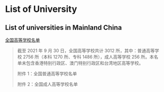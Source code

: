 # List of University

## List of universities in Mainland China

[全国高等学校名单](http://www.moe.gov.cn/jyb_xxgk/s5743/s5744/A03/202110/t20211025_574874.html)

> 截至 2021 年 9 月 30 日，全国高等学校共计 3012 所，其中：普通高等学校 2756 所（本科 1270 所、专科 1486 所），成人高等学校 256 所。本名单未包含香港特别行政区、澳门特别行政区和台湾地区高等学校。
>
> 附件 1：全国普通高等学校名单
>
> 附件 2：全国成人高等学校名单
